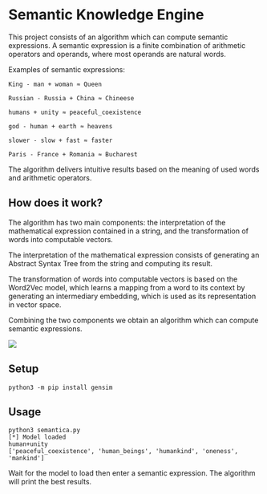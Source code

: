 # Semantic Knowledge Engine

This project consists of an algorithm which can compute semantic expressions. A semantic expression is a finite combination of arithmetic operators and operands, where most operands are natural words.

Examples of semantic expressions:
```
King - man + woman ≈ Queen

Russian - Russia + China ≈ Chineese

humans + unity ≈ peaceful_coexistence

god - human + earth ≈ heavens

slower - slow + fast ≈ faster

Paris - France + Romania ≈ Bucharest
```

The algorithm delivers intuitive results based on the meaning of used words and arithmetic operators.

## How does it work?
The algorithm has two main components: the interpretation of the mathematical expression contained in a string, and the transformation of words into computable vectors.

The interpretation of the mathematical expression consists of generating an Abstract Syntax Tree from the string and computing its result.

The transformation of words into computable vectors is based on the Word2Vec model, which learns a mapping from a word to its context by generating an intermediary embedding, which is used as its representation in vector space.

Combining the two components we obtain an algorithm which can compute semantic expressions.

![](https://github.com/paubric/python-semantica/blob/master/word2vec2.png)

## Setup
```
python3 -m pip install gensim
```
## Usage
```
python3 semantica.py
[*] Model loaded
human+unity
['peaceful_coexistence', 'human_beings', 'humankind', 'oneness', 'mankind']
```
Wait for the model to load then enter a semantic expression. The algorithm will print the best results.
